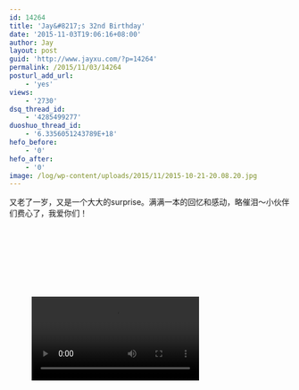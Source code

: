 ```yaml
---
id: 14264
title: 'Jay&#8217;s 32nd Birthday'
date: '2015-11-03T19:06:16+08:00'
author: Jay
layout: post
guid: 'http://www.jayxu.com/?p=14264'
permalink: /2015/11/03/14264
posturl_add_url:
    - 'yes'
views:
    - '2730'
dsq_thread_id:
    - '4285499277'
duoshuo_thread_id:
    - '6.3356051243789E+18'
hefo_before:
    - '0'
hefo_after:
    - '0'
image: /log/wp-content/uploads/2015/11/2015-10-21-20.08.20.jpg
---
```


<!-- wp:paragraph -->
<p>又老了一岁，又是一个大大的surprise。满满一本的回忆和感动，略催泪～小伙伴们费心了，我爱你们！</p>
<!-- /wp:paragraph -->

<!-- wp:jetpack/tiled-gallery {"columnWidths":[["48.98735","51.01265"],["50.00000","50.00000"],["60.99753","39.00247"]],"ids":[14268,14269,14270,14272,14273,14274,14275,14276,14277]} -->
<div class="wp-block-jetpack-tiled-gallery aligncenter is-style-rectangular"><div class="tiled-gallery__gallery"><div class="tiled-gallery__row"><div class="tiled-gallery__col" style="flex-basis:48.98735%"><figure class="tiled-gallery__item"><img alt="" data-height="3840" data-id="14268" data-link="https://www.jayxu.com/2015/11/03/14264/2015-10-21-20-06-24" data-url="https://www.jayxu.com/log/wp-content/uploads/2015/11/2015-10-21-20.06.24-800x1422.jpg" data-width="2160" src="https://i0.wp.com/www.jayxu.com/log/wp-content/uploads/2015/11/2015-10-21-20.06.24-800x1422.jpg?ssl=1" data-amp-layout="responsive"/></figure></div><div class="tiled-gallery__col" style="flex-basis:51.01265%"><figure class="tiled-gallery__item"><img alt="" data-height="2160" data-id="14269" data-link="https://www.jayxu.com/2015/11/03/14264/2015-10-21-20-08-20" data-url="https://www.jayxu.com/log/wp-content/uploads/2015/11/2015-10-21-20.08.20-800x450.jpg" data-width="3840" src="https://i0.wp.com/www.jayxu.com/log/wp-content/uploads/2015/11/2015-10-21-20.08.20-800x450.jpg?ssl=1" data-amp-layout="responsive"/></figure><figure class="tiled-gallery__item"><img alt="" data-height="2160" data-id="14270" data-link="https://www.jayxu.com/2015/11/03/14264/2015-10-21-20-09-01" data-url="https://www.jayxu.com/log/wp-content/uploads/2015/11/2015-10-21-20.09.01-800x450.jpg" data-width="3840" src="https://i0.wp.com/www.jayxu.com/log/wp-content/uploads/2015/11/2015-10-21-20.09.01-800x450.jpg?ssl=1" data-amp-layout="responsive"/></figure><figure class="tiled-gallery__item"><img alt="" data-height="2160" data-id="14272" data-link="https://www.jayxu.com/2015/11/03/14264/2015-10-21-20-09-58" data-url="https://www.jayxu.com/log/wp-content/uploads/2015/11/2015-10-21-20.09.58-800x450.jpg" data-width="3840" src="https://i2.wp.com/www.jayxu.com/log/wp-content/uploads/2015/11/2015-10-21-20.09.58-800x450.jpg?ssl=1" data-amp-layout="responsive"/></figure></div></div><div class="tiled-gallery__row"><div class="tiled-gallery__col" style="flex-basis:50.00000%"><figure class="tiled-gallery__item"><img alt="" data-height="2160" data-id="14273" data-link="https://www.jayxu.com/2015/11/03/14264/2015-10-21-20-16-38" data-url="https://www.jayxu.com/log/wp-content/uploads/2015/11/2015-10-21-20.16.38-800x450.jpg" data-width="3840" src="https://i0.wp.com/www.jayxu.com/log/wp-content/uploads/2015/11/2015-10-21-20.16.38-800x450.jpg?ssl=1" data-amp-layout="responsive"/></figure></div><div class="tiled-gallery__col" style="flex-basis:50.00000%"><figure class="tiled-gallery__item"><img alt="" data-height="2160" data-id="14274" data-link="https://www.jayxu.com/2015/11/03/14264/2015-10-21-20-16-47" data-url="https://www.jayxu.com/log/wp-content/uploads/2015/11/2015-10-21-20.16.47-800x450.jpg" data-width="3840" src="https://i1.wp.com/www.jayxu.com/log/wp-content/uploads/2015/11/2015-10-21-20.16.47-800x450.jpg?ssl=1" data-amp-layout="responsive"/></figure></div></div><div class="tiled-gallery__row"><div class="tiled-gallery__col" style="flex-basis:60.99753%"><figure class="tiled-gallery__item"><img alt="" data-height="2160" data-id="14275" data-link="https://www.jayxu.com/2015/11/03/14264/2015-10-21-20-16-53" data-url="https://www.jayxu.com/log/wp-content/uploads/2015/11/2015-10-21-20.16.53-800x450.jpg" data-width="3840" src="https://i1.wp.com/www.jayxu.com/log/wp-content/uploads/2015/11/2015-10-21-20.16.53-800x450.jpg?ssl=1" data-amp-layout="responsive"/></figure><figure class="tiled-gallery__item"><img alt="" data-height="2160" data-id="14276" data-link="https://www.jayxu.com/2015/11/03/14264/2015-10-21-20-17-01" data-url="https://www.jayxu.com/log/wp-content/uploads/2015/11/2015-10-21-20.17.01-800x450.jpg" data-width="3840" src="https://i0.wp.com/www.jayxu.com/log/wp-content/uploads/2015/11/2015-10-21-20.17.01-800x450.jpg?ssl=1" data-amp-layout="responsive"/></figure></div><div class="tiled-gallery__col" style="flex-basis:39.00247%"><figure class="tiled-gallery__item"><img alt="" data-height="3840" data-id="14277" data-link="https://www.jayxu.com/2015/11/03/14264/2015-10-21-20-17-22" data-url="https://www.jayxu.com/log/wp-content/uploads/2015/11/2015-10-21-20.17.22-800x1422.jpg" data-width="2160" src="https://i0.wp.com/www.jayxu.com/log/wp-content/uploads/2015/11/2015-10-21-20.17.22-800x1422.jpg?ssl=1" data-amp-layout="responsive"/></figure></div></div></div></div>
<!-- /wp:jetpack/tiled-gallery -->

<!-- wp:video -->
<figure class="wp-block-video"><video controls src="/video/Jay%2032th%20birthday.mp4"></video></figure>
<!-- /wp:video -->